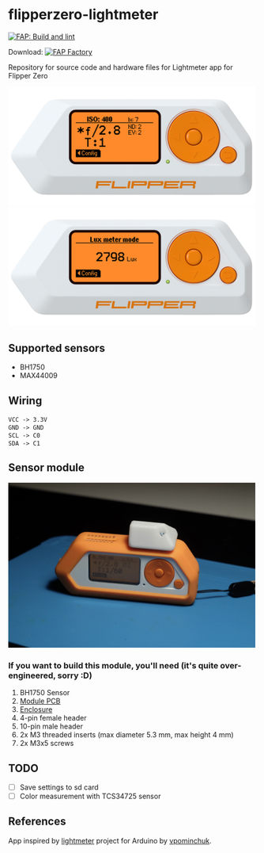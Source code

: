 # flipperzero-lightmeter

[![FAP: Build and lint](https://github.com/oleksiikutuzov/flipperzero-lightmeter/actions/workflows/build-and-lint.yml/badge.svg)](https://github.com/oleksiikutuzov/flipperzero-lightmeter/actions/workflows/build-and-lint.yml)

Download: [![FAP Factory](https://flipc.org/api/v1/oleksiikutuzov/flipperzero-lightmeter/badge?root=application)](https://flipc.org/oleksiikutuzov/flipperzero-lightmeter?root=application)

Repository for source code and hardware files for Lightmeter app for Flipper Zero

<img src="images/framed_gui_main.png" width="500px">

<img src="images/framed_gui_lux_meter.png" width="500px">

## Supported sensors

- BH1750
- MAX44009

## Wiring

```
VCC -> 3.3V
GND -> GND
SCL -> C0
SDA -> C1
```

## Sensor module

<img src="module/back.jpg" width="500px">

### If you want to build this module, you'll need (it's quite over-engineered, sorry :D)
1. BH1750 Sensor
2. [Module PCB](https://github.com/oleksiikutuzov/flipperzero-lightmeter/blob/main/module/module_v2_gerber.zip)
3. [Enclosure](https://github.com/oleksiikutuzov/flipperzero-lightmeter/blob/main/module/module_v2_enclosure.stl)
4. 4-pin female header
5. 10-pin male header
6. 2x M3 threaded inserts (max diameter 5.3 mm, max height 4 mm)
7. 2x M3x5 screws


## TODO
- [ ] Save settings to sd card
- [ ] Color measurement with TCS34725 sensor

## References
App inspired by [lightmeter](https://github.com/vpominchuk/lightmeter) project for Arduino by [vpominchuk](https://github.com/vpominchuk).
